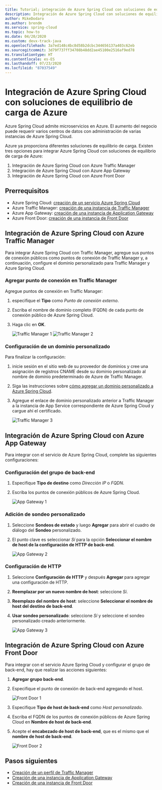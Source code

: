 ```yaml
---
title: Tutorial; integración de Azure Spring Cloud con soluciones de equilibrio de carga de Azure
description: Integración de Azure Spring Cloud con soluciones de equilibrio de carga de Azure
author: MikeDodaro
ms.author: brendm
ms.service: spring-cloud
ms.topic: how-to
ms.date: 04/20/2020
ms.custom: devx-track-java
ms.openlocfilehash: 3a7ed148c4bc8d58b2dcbc344656137a403c62eb
ms.sourcegitcommit: 3d79f737ff34708b48dd2ae45100e2516af9ed78
ms.translationtype: HT
ms.contentlocale: es-ES
ms.lasthandoff: 07/23/2020
ms.locfileid: "87037549"
---
```

# <a name="integrate-azure-spring-cloud-with-azure-load-balance-solutions"></a>Integración de Azure Spring Cloud con soluciones de equilibrio de carga de Azure

Azure Spring Cloud admite microservicios en Azure.  El aumento del negocio puede requerir varios centros de datos con administración de varias instancias de Azure Spring Cloud.

Azure ya proporciona diferentes soluciones de equilibrio de carga. Existen tres opciones para integrar Azure Spring Cloud con soluciones de equilibrio de carga de Azure:

1.  Integración de Azure Spring Cloud con Azure Traffic Manager
2.  Integración de Azure Spring Cloud con Azure App Gateway
3.  Integración de Azure Spring Cloud con Azure Front Door

## <a name="prerequisites"></a>Prerrequisitos

* Azure Spring Cloud: [creación de un servicio Azure Spring Cloud](https://docs.microsoft.com/azure/spring-cloud/spring-cloud-quickstart-launch-app-portal)
* Azure Traffic Manager: [creación de una instancia de Traffic Manager](https://docs.microsoft.com/azure/traffic-manager/quickstart-create-traffic-manager-profile/)
* Azure App Gateway: [creación de una instancia de Application Gateway](https://docs.microsoft.com/azure/application-gateway/quick-create-portal)
* Azure Front Door: [creación de una instancia de Front Door](https://docs.microsoft.com/azure/frontdoor/quickstart-create-front-door)

## <a name="integrate-azure-spring-cloud-with-azure-traffic-manager"></a>Integración de Azure Spring Cloud con Azure Traffic Manager

Para integrar Azure Spring Cloud con Traffic Manager, agregue sus puntos de conexión públicos como puntos de conexión de Traffic Manager y, a continuación, configure el dominio personalizado para Traffic Manager y Azure Spring Cloud.

### <a name="add-endpoint-in-traffic-manager"></a>Agregar punto de conexión en Traffic Manager
Agregue puntos de conexión en Traffic Manager:
1.  especifique el **Tipo** como *Punto de conexión externo*.
1.  Escriba el nombre de dominio completo (FQDN) de cada punto de conexión público de Azure Spring Cloud.
1. Haga clic en **OK**.

    ![Traffic Manager 1](media/spring-cloud-load-balancers/traffic-manager-1.png) ![Traffic Manager 2](media/spring-cloud-load-balancers/traffic-manager-2.png)

### <a name="configure-custom-domain"></a>Configuración de un dominio personalizado
Para finalizar la configuración:
1.  inicie sesión en el sitio web de su proveedor de dominios y cree una asignación de registros CNAME desde su dominio personalizado al nombre de dominio predeterminado de Azure de Traffic Manager.
1.  Siga las instrucciones sobre [cómo agregar un dominio personalizado a Azure Spring Cloud](spring-cloud-tutorial-custom-domain.md).
1. Agregue el enlace de dominio personalizado anterior a Traffic Manager a la instancia de App Service correspondiente de Azure Spring Cloud y cargue ahí el certificado.

    ![Traffic Manager 3](media/spring-cloud-load-balancers/traffic-manager-3.png)

## <a name="integrate-azure-spring-cloud-with-azure-app-gateway"></a>Integración de Azure Spring Cloud con Azure App Gateway

Para integrar con el servicio de Azure Spring Cloud, complete las siguientes configuraciones:

### <a name="configure-backend-pool"></a>Configuración del grupo de back-end
1. Especifique **Tipo de destino** como *Dirección IP* o *FQDN*.
1. Escriba los puntos de conexión públicos de Azure Spring Cloud.

    ![App Gateway 1](media/spring-cloud-load-balancers/app-gateway-1.png)

### <a name="add-custom-probe"></a>Adición de sondeo personalizado
1. Seleccione **Sondeos de estado** y luego **Agregar** para abrir el cuadro de diálogo del **Sondeo** personalizado. 
1. El punto clave es seleccionar *Sí* para la opción **Seleccionar el nombre de host de la configuración de HTTP de back-end**.

    ![App Gateway 2](media/spring-cloud-load-balancers/app-gateway-2.png)

### <a name="configure-http-setting"></a>Configuración de HTTP
1.  Seleccione **Configuración de HTTP** y después **Agregar** para agregar una configuración de HTTP.
1.  **Reemplazar por un nuevo nombre de host**: seleccione *Sí*.
1.  **Reemplazo del nombre de host**: seleccione **Seleccionar el nombre de host del destino de back-end**.
1.  **Usar sondeo personalizado**: seleccione *Sí* y seleccione el sondeo personalizado creado anteriormente.

    ![App Gateway 3](media/spring-cloud-load-balancers/app-gateway-3.png)

## <a name="integrate-azure-spring-cloud-with-azure-front-door"></a>Integración de Azure Spring Cloud con Azure Front Door

Para integrar con el servicio Azure Spring Cloud y configurar el grupo de back-end, hay que realizar las acciones siguientes: 
1. **Agregar grupo back-end**.
1. Especifique el punto de conexión de back-end agregando el host.

    ![Front Door 1](media/spring-cloud-load-balancers/front-door-1.png)

1.  Especifique **Tipo de host de back-end** como *Host personalizado*.
1.  Escriba el FQDN de los puntos de conexión públicos de Azure Spring Cloud en **Nombre de host de back-end**.
1.  Acepte el **encabezado de host de back-end**, que es el mismo que el **nombre de host de back-end**.

    ![Front Door 2](media/spring-cloud-load-balancers/front-door-2.png)

## <a name="next-steps"></a>Pasos siguientes
* [Creación de un perfil de Traffic Manager](https://docs.microsoft.com/azure/traffic-manager/quickstart-create-traffic-manager-profile/)
* [Creación de una instancia de Application Gateway](https://docs.microsoft.com/azure/application-gateway/quick-create-portal)
* [Creación de una instancia de Front Door](https://docs.microsoft.com/azure/frontdoor/quickstart-create-front-door)
